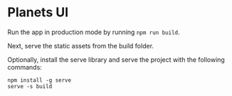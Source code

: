 # Planets UI

Run the app in production mode by running `npm run build`. 

Next, serve the static assets from the build folder.

Optionally, install the serve library and serve the project with the following commands:

```
npm install -g serve
serve -s build
```